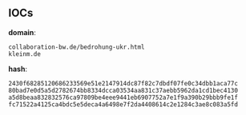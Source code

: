 
## IOCs

__domain__:

```text
collaboration-bw.de/bedrohung-ukr.html
kleinm.de
```
__hash__:

```text
2430f68285120686233569e51e2147914dc87f82c7dbdf07fe0c34dbb1aca77c
80bad7e0d5a5d2782674bb8334dcca03534aa831c37aebb5962da1cd1bec4130
a5d8beaa832832576ca97809be4eee9441eb6907752a7e1f9a390b29bbb9fe1f
fc71522a4125ca4bdc5e5deca4a6498e7f2da4408614c2e1284c3ae8c083a5fd
```